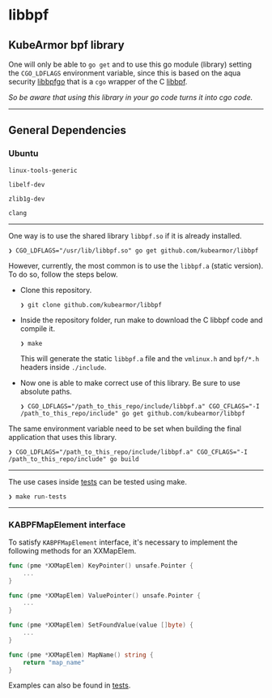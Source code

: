 # libbpf

## KubeArmor bpf library

One will only be able to `go get` and to use this go module (library) setting the `CGO_LDFLAGS` environment variable, since this is based on the aqua security [libbpfgo](https://github.com/aquasecurity/libbpfgo) that is a `cgo` wrapper of the C [libbpf](https://github.com/libbpf/libbpf).

*So be aware that using this library in your go code turns it into cgo code.*

---

## General Dependencies

### Ubuntu

`linux-tools-generic`

`libelf-dev`

`zlib1g-dev`

`clang`

---

One way is to use the shared library `libbpf.so` if it is already installed.

`❯ CGO_LDFLAGS="/usr/lib/libbpf.so" go get github.com/kubearmor/libbpf`

However, currently, the most common is to use the `libbpf.a` (static version). To do so, follow the steps below.

- Clone this repository.

  `❯ git clone github.com/kubearmor/libbpf`

- Inside the repository folder, run make to download the C libbpf code and compile it.

  `❯ make`

  This will generate the static `libbpf.a` file and the `vmlinux.h` and `bpf/*.h` headers inside `./include`.

- Now one is able to make correct use of this library. Be sure to use absolute paths.

  `❯ CGO_LDFLAGS="/path_to_this_repo/include/libbpf.a" CGO_CFLAGS="-I /path_to_this_repo/include" go get github.com/kubearmor/libbpf`

The same environment variable need to be set when building the final application that uses this library.

`❯ CGO_LDFLAGS="/path_to_this_repo/include/libbpf.a" CGO_CFLAGS="-I /path_to_this_repo/include" go build`

---

The use cases inside [tests](tests/) can be tested using make.

`❯ make run-tests`

---

### KABPFMapElement interface

To satisfy `KABPFMapElement` interface, it's necessary to implement the following methods for an XXMapElem.

```go
func (pme *XXMapElem) KeyPointer() unsafe.Pointer {
	...
}

func (pme *XXMapElem) ValuePointer() unsafe.Pointer {
	...
}

func (pme *XXMapElem) SetFoundValue(value []byte) {
	...
}

func (pme *XXMapElem) MapName() string {
	return "map_name"
}
```

Examples can also be found in [tests](tests/).
